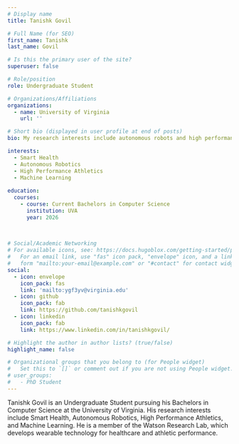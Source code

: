 ```yaml
---
# Display name
title: Tanishk Govil

# Full Name (for SEO)
first_name: Tanishk
last_name: Govil

# Is this the primary user of the site?
superuser: false

# Role/position
role: Undergraduate Student

# Organizations/Affiliations
organizations:
  - name: University of Virginia
    url: ''

# Short bio (displayed in user profile at end of posts)
bio: My research interests include autonomous robots and high performance athletics.

interests:
  - Smart Health
  - Autonomous Robotics
  - High Performance Athletics
  - Machine Learning
  
education:
  courses:
    - course: Current Bachelors in Computer Science
      institution: UVA
      year: 2026
   
  

# Social/Academic Networking
# For available icons, see: https://docs.hugoblox.com/getting-started/page-builder/#icons
#   For an email link, use "fas" icon pack, "envelope" icon, and a link in the
#   form "mailto:your-email@example.com" or "#contact" for contact widget.
social:
  - icon: envelope
    icon_pack: fas
    link: 'mailto:ygf3yv@virginia.edu'
  - icon: github
    icon_pack: fab
    link: https://github.com/tanishkgovil
  - icon: linkedin
    icon_pack: fab
    link: https://www.linkedin.com/in/tanishkgovil/

# Highlight the author in author lists? (true/false)
highlight_name: false

# Organizational groups that you belong to (for People widget)
#   Set this to `[]` or comment out if you are not using People widget.
# user_groups:
#   - PhD Student
---
```


Tanishk Govil is an Undergraduate Student pursuing his Bachelors in Computer Science at the University of Virginia. His research interests include Smart Health, Autonomous Robotics, High Performance Athletics, and Machine Learning. He is a member of the Watson Research Lab, which develops wearable technology for healthcare and athletic performance.
